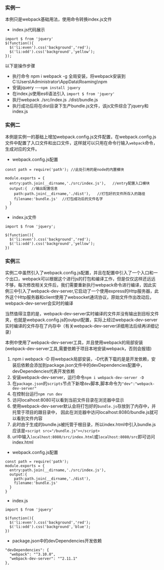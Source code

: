 ### 实例一
本例只是webpack基础用法，使用命令转换index.js文件
+ index.js代码展示

```
import $ from 'jquery'
$(function(){
  $('li:even').css('background','red');
  $('li:odd').css('background','yellow');
});
```

以下是操作步骤
+ 执行命令 npm i webpack -g  全局安装，将webpack安装到C:\Users\Administrator\AppData\Roaming\npm
+ 安装jquery ---`npm install jquery`
+ 在index.js使用es6语法引入 `import $ from 'jquery'`
+ 执行webpack ./src/index.js ./dist/bundle.js
+ 执行成功后将在dist目录下生产bundle.js文件，该js文件综合了jquery和index.js

### 实例二
本例是实例一的基础上增加webpack.config.js文件配置，在webpack.config.js文件中配置了入口文件和出口文件，这样就可以只用在命令行输入`webpack`命令，生成对应的文件。

+ webpack.config.js配置

```
const path = require('path'); //此处引用的是node的内置模块

module.exports = {
  entry:path.join(__dirname,'./src/index.js'),   //entry配置入口模块
  output:{  //输出配置信息
    path:path.join(__dirname,'./dist'),   //打包好的文件所存入的路径
    filename:'bundle.js'  //打包成功后的文件名字
  }
}
```

+ index.js文件

```
import $ from 'jquery';

$(function(){
  $('li:even').css('background','red');
  $('li:odd').css('background','yellow');
})
```

### 实例三
实例二中虽然引入了webpack.config.js配置，并且在配置中引入了一个入口和一个出口，webpack可以根据这个进行js的打包和编译工作，但是仅仅这样还远远不够，每次修改相关文件后，我们需要重新执行webpack命令进行编译，因此实例三中引入了webpack-dev-server,它启动了一个使用express的Http服务器，此外这个Http服务器和client使用了websocket通讯协议，原始文件作出改动后，webpack-dev-server会实时的编译

当然值得注意的是，webpack-dev-server实时编译的文件并没有输出到目标文件夹，也就是webpack.config.js的output配置，实际上经过webpack-dev-server实时编译的文件存在了内存中（有关webpack-dev-server详细用法后续再详细记录）

本例中使用了webpack-dev-server工具，并且使用webpack的局部安装(webpack-dev-server工具,需要依赖于项目本地安装webpack，否则会报错)
1. npm i webpack -D   将webpack局部安装，-D代表下载的是是开发依赖，安装后依赖会添加到package.json文件中的devDependencies配置中，
devDependencies代表开发依赖
2. 安装webpack-dev-server，运行命令`npm i webpack-dev-server -D`
2. 在`package.json`的`scripts`节点下新增`dev`脚本,脚本命令为`"dev":"webpack-dev-server"`
3. 在控制台运行`npm run dev`
4. 访问localhost:8080可以看到当前文件目录在浏览器中显示
5. 使用webpack-dev-server默认会将打包好的`bundle.js`存放到了内存中，并托管于项目的跟目录中，
   因此在浏览器中访问localhost:8080/bundle.js就可以看到文件内容
6. 此时由于生成的bundle.js被托管于根目录，所以index.html中引入bundle.js应该是`<script src="/bundle.js"></script>`
7. url中输入`localhost:8080/src/index.html`或`localhost:8080/src`即可访问index.html

+ webpack.config.js配置

```
const path = require('path');
module.exports = {
  entry:path.join(__dirname,'./src/index.js'),
  output:{
    path:path.join(__dirname,'./dist'),
    filename:'bundle.js'
  }
}
```

+ index.js

```
import $ from 'jquery'

$(function(){
  $('li:even').css('background','red');
  $('li:odd').css('background','blue');
})
```

+ package.json中的devDependencies开发依赖

```
"devDependencies": {
  "webpack": "^3.10.0",
  "webpack-dev-server": "^2.11.1"
},
```